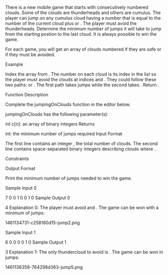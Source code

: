 There is a new mobile game that starts with consecutively numbered clouds. Some of the clouds are thunderheads and others are cumulus. The player can jump on any cumulus cloud having a number that is equal to the number of the current cloud plus or . The player must avoid the thunderheads. Determine the minimum number of jumps it will take to jump from the starting postion to the last cloud. It is always possible to win the game.

For each game, you will get an array of clouds numbered if they are safe or if they must be avoided.

Example

Index the array from . The number on each cloud is its index in the list so the player must avoid the clouds at indices and . They could follow these two paths: or . The first path takes jumps while the second takes . Return .

Function Description

Complete the jumpingOnClouds function in the editor below.

jumpingOnClouds has the following parameter(s):

int c[n]: an array of binary integers
Returns

int: the minimum number of jumps required
Input Format

The first line contains an integer , the total number of clouds. The second line contains space-separated binary integers describing clouds where .

Constraints

Output Format

Print the minimum number of jumps needed to win the game.

Sample Input 0

7
0 0 1 0 0 1 0
Sample Output 0

4
Explanation 0:
The player must avoid and . The game can be won with a minimum of jumps:

1461134731-c258160d15-jump2.png

Sample Input 1

6
0 0 0 0 1 0
Sample Output 1

3
Explanation 1:
The only thundercloud to avoid is . The game can be won in jumps:

1461136358-764298d363-jump5.png
